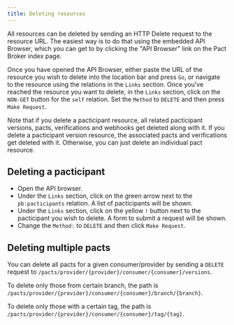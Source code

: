 ```yaml
---
title: Deleting resources
---
```


All resources can be deleted by sending an HTTP Delete request to the resource URL. The easiest way is to do that using the embedded API Browser, which you can get to by clicking the "API Browser" link on the Pact Broker index page.

Once you have opened the API Browser, either paste the URL of the resource you wish to delete into the location bar and press `Go`, or navigate to the resource using the relations in the `Links` section. Once you've reached the resource you want to delete, in the `Links` section, click on the `NON-GET` button for the `self` relation. Set the `Method` to `DELETE` and then press `Make Request`.

Note that if you delete a pacticipant resource, all related pacticipant versions, pacts, verifications and webhooks get deleted along with it. If you delete a pacticipant version resource, the associated pacts and verifications get deleted with it. Otherwise, you can just delete an individual pact resource.

## Deleting a pacticipant

* Open the API browser.
* Under the `Links` section, click on the green arrow next to the `pb:pacticipants` relation. A list of pacticipants will be shown.
* Under the `Links` section, click on the yellow `!` button next to the pacticipant you wish to delete. A form to submit a request will be shown.
* Change the `Method:` to `DELETE` and then click `Make Request`.


## Deleting multiple pacts

You can delete all pacts for a given consumer/provider by sending a `DELETE` request to `/pacts/provider/{provider}/consumer/{consumer}/versions`. 

To delete only those from certain branch, the path is `/pacts/provider/{provider}/consumer/{consumer}/branch/{branch}`.

To delete only those with a certain tag, the path is `/pacts/provider/{provider}/consumer/{consumer}/tag/{tag}`.

